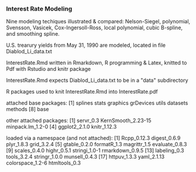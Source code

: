 ### Interest Rate Modeling

Nine modeling techiques illustrated & compared:   Nelson-Siegel, polynomial, Svensson, Vasicek, Cox-Ingersoll-Ross, local polynomial, cubic B-spline, and smoothing spline. 

U.S. trearury yields from May 31, 1990 are modeled, located in file Diablod_Li_data.txt

InterestRate.Rmd written in Rmarkdown, R programming & Latex,  knitted to Pdf with Rstudio and knitr package

InterestRate.Rmd expects Diablod_Li_data.txt to be in a "data" subdirectory

R packages used to knit InterestRate.Rmd into InterestRate.pdf

attached base packages:
[1] splines stats graphics grDevices utils datasets methods
[8] base

other attached packages:
[1] servr_0.3 KernSmooth_2.23-15 minpack.lm_1.2-0
[4] ggplot2_2.1.0 knitr_1.12.3

loaded via a namespace (and not attached):
[1] Rcpp_0.12.3 digest_0.6.9 plyr_1.8.3 grid_3.2.4
[5] gtable_0.2.0 formatR_1.3 magrittr_1.5 evaluate_0.8.3
[9] scales_0.4.0 highr_0.5.1 stringi_1.0-1 rmarkdown_0.9.5
[13] labeling_0.3 tools_3.2.4 stringr_1.0.0 munsell_0.4.3
[17] httpuv_1.3.3 yaml_2.1.13 colorspace_1.2-6 htmltools_0.3


